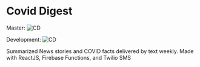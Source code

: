 # Covid Digest

Master: ![CD](https://github.com/caelinsutch/covid-digest/workflows/CD/badge.svg?branch=master)

Development: ![CD](https://github.com/caelinsutch/covid-digest/workflows/CD/badge.svg?branch=development)

Summarized News stories and COVID facts delivered by text weekly. Made with ReactJS, Firebase Functions, and Twilio SMS
